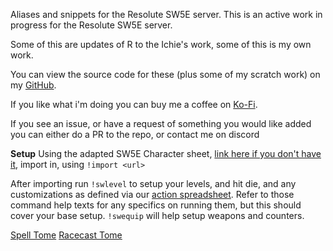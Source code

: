 Aliases and snippets for the Resolute SW5E server. This is an active work in progress for the Resolute SW5E server.

Some of this are updates of R to the Ichie's work, some of this is my own work. 

You can view the source code for these (plus some of my scratch work) on my [GitHub](https://github.com/Corvux89/Corvux-Avrae-Aliases).

If you like what i'm doing you can buy me a coffee on [Ko-Fi](https://ko-fi.com/corvux).

If you see an issue, or have a request of something you would like added you can either do a PR to the repo, or contact me on discord

__Setup__
Using the adapted SW5E Character sheet, [link here if you don't have it](https://docs.google.com/spreadsheets/d/17majk3zixwQguF8AqsS2ZfgLm4neZaimq9vmjwniuBw/edit#gid=359784640), import in, using `!import <url>`
 
After importing run `!swlevel` to setup your levels, and hit die, and any customizations as defined via our [action spreadsheet](https://docs.google.com/spreadsheets/d/1V8BJrzt56jJNxRlx4daZayHBZJSQ7nrjNTavix2caSg/edit?usp=sharing). Refer to those command help texts for any specifics on running them, but this should cover your base setup. `!swequip` will help setup weapons and counters.

 
[Spell Tome](https://avrae.io/homebrew/spells/60f243f60dc83c7c1d3a37cc)
[Racecast Tome](https://avrae.io/homebrew/spells/63f6250d10480b313f4ee666)